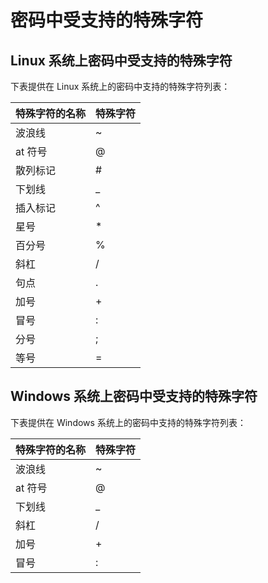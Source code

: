 # 密码中受支持的特殊字符

## Linux 系统上密码中受支持的特殊字符

下表提供在 Linux 系统上的密码中支持的特殊字符列表：

| 特殊字符的名称 | 特殊字符 |
| :------------- | :------- |
| 波浪线         | ~        |
| at 符号        | @        |
| 散列标记       | #        |
| 下划线         | _        |
| 插入标记       | ^        |
| 星号           | *        |
| 百分号         | %        |
| 斜杠           | /        |
| 句点           | .        |
| 加号           | +        |
| 冒号           | :        |
| 分号           | ;        |
| 等号           | =        |

## Windows 系统上密码中受支持的特殊字符

下表提供在 Windows 系统上的密码中支持的特殊字符列表：

| 特殊字符的名称 | 特殊字符 |
| :------------- | :------- |
| 波浪线         | ~        |
| at 符号        | @        |
| 下划线         | _        |
| 斜杠           | /        |
| 加号           | +        |
| 冒号           | :        |